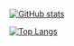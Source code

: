 [![GitHub stats](https://github-readme-stats.vercel.app/api?username=Liza858&include_all_commits=true&count_private=true&show_icons=true&theme=tokyonight&hide=stars,issues,contribs)](https://github.com/anuraghazra/github-readme-stats)

[![Top Langs](https://github-readme-stats.vercel.app/api/top-langs/?username=Liza858&layout=compact&include_all_commits=true&langs_count=15&count_private=true)](https://github.com/anuraghazra/github-readme-stats)

